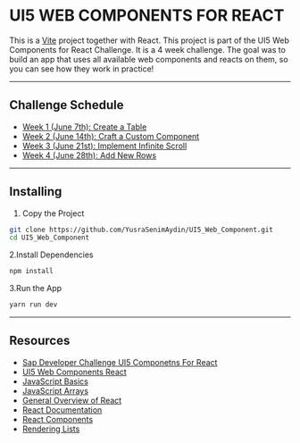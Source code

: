 # UI5 WEB COMPONENTS FOR REACT

This is a [Vite](https://vitejs.dev) project together with React.
This project is part of the UI5 Web Components for React Challenge.
It is a 4 week challenge.
The goal was to build an app that uses all available web components and reacts on them, so you can see how they work in practice!

<hr/>

## Challenge Schedule
- [Week 1 (June 7th): Create a Table](https://groups.community.sap.com/t5/application-development-discussions/sap-developer-challenge-ui5-web-components-for-react-challenge-week-1/m-p/264898#M1685)
- [Week 2 (June 14th): Craft a Custom Component](https://groups.community.sap.com/t5/application-development-discussions/sap-developer-challenge-ui5-web-components-for-react-challenge-week-2/m-p/266258#M1721)
- [Week 3 (June 21st): Implement Infinite Scroll](https://groups.community.sap.com/t5/application-development-discussions/sap-developer-challenge-ui5-web-components-for-react-challenge-week-3/m-p/267497#M1757)
- [Week 4 (June 28th): Add New Rows](https://groups.community.sap.com/t5/application-development-discussions/sap-developer-challenge-ui5-web-components-for-react-challenge-week-4/m-p/269016#M1779)

<hr>

## Installing
1. Copy the Project
 ```bash
git clone https://github.com/YusraSenimAydin/UI5_Web_Component.git
cd UI5_Web_Component
```
2.Install Dependencies
```bash
npm install 
```
3.Run the App
```bash
yarn run dev 
```
<hr>

## Resources

- [Sap Developer Challenge UI5 Componetns For React](https://groups.community.sap.com/t5/application-development-discussions/sap-developer-challenge-ui5-web-components-for-react-challenge-week-1/m-p/264898#M1685)
- [UI5 Web Components React](https://sap.github.io/ui5-webcomponents-react/?path=/docs/getting-started--docs)
 - [JavaScript Basics](https://developer.mozilla.org/en-US/docs/Learn/Getting_started_with_the_web/JavaScript_basics)
- [JavaScript Arrays](https://developer.mozilla.org/en-US/docs/Web/JavaScript/Reference/Global_Objects/Array)
- [General Overview of React](https://www.patterns.dev/posts/reactjs)
- [React Documentation](https://react.dev/learn)
- [React Components](https://react.dev/learn/your-first-component)
- [Rendering Lists](https://react.dev/learn/rendering-lists)
